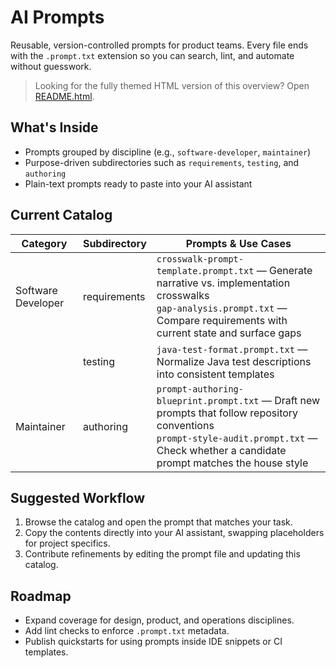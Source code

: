 # AI Prompts

Reusable, version-controlled prompts for product teams. Every file ends with the `.prompt.txt` extension so you can search, lint, and automate without guesswork.

> Looking for the fully themed HTML version of this overview? Open [README.html](./README.html).

## What's Inside
- Prompts grouped by discipline (e.g., `software-developer`, `maintainer`)
- Purpose-driven subdirectories such as `requirements`, `testing`, and `authoring`
- Plain-text prompts ready to paste into your AI assistant

## Current Catalog

| Category | Subdirectory | Prompts & Use Cases |
| --- | --- | --- |
| Software Developer | requirements | `crosswalk-prompt-template.prompt.txt` — Generate narrative vs. implementation crosswalks<br>`gap-analysis.prompt.txt` — Compare requirements with current state and surface gaps |
| | testing | `java-test-format.prompt.txt` — Normalize Java test descriptions into consistent templates |
| Maintainer | authoring | `prompt-authoring-blueprint.prompt.txt` — Draft new prompts that follow repository conventions<br>`prompt-style-audit.prompt.txt` — Check whether a candidate prompt matches the house style |

## Suggested Workflow
1. Browse the catalog and open the prompt that matches your task.
2. Copy the contents directly into your AI assistant, swapping placeholders for project specifics.
3. Contribute refinements by editing the prompt file and updating this catalog.

## Roadmap
- Expand coverage for design, product, and operations disciplines.
- Add lint checks to enforce `.prompt.txt` metadata.
- Publish quickstarts for using prompts inside IDE snippets or CI templates.
